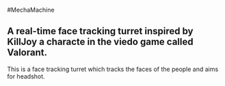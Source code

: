 #MechaMachine
## A real-time face tracking turret inspired by KillJoy a characte in the viedo game called Valorant.

This is a face tracking turret which tracks the faces of the people and aims for headshot.
